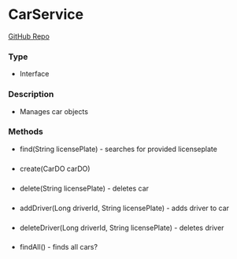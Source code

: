 # CarService  
[GitHub Repo](https://github.com/derek-sweetman/springbootapp/blob/master/src/main/java/com/myapp/service/car/CarService.java)  
### Type  
- Interface  
### Description  
- Manages car objects  
### Methods  
- find(String licensePlate) - searches for provided licenseplate  
###   
- create(CarDO carDO)  
###   
- delete(String licensePlate) - deletes car  
###   
- addDriver(Long driverId, String licensePlate) - adds driver to car  
###   
- deleteDriver(Long driverId, String licensePlate) - deletes driver  
###   
- findAll() - finds all cars?  
